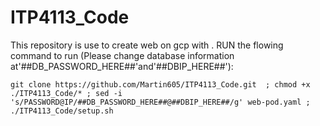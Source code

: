 # ITP4113_Code
This repository is use to create web on gcp with .
RUN the flowing command to run (Please change database information at'##DB_PASSWORD_HERE##'and'##DBIP_HERE##'):

`git clone https://github.com/Martin605/ITP4113_Code.git  ; chmod +x ./ITP4113_Code/* ; sed -i 's/PASSWORD@IP/##DB_PASSWORD_HERE##@##DBIP_HERE##/g' web-pod.yaml ; ./ITP4113_Code/setup.sh`
